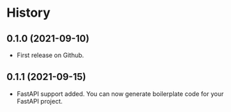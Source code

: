 # History

## 0.1.0 (2021-09-10)

* First release on Github.

## 0.1.1 (2021-09-15)

* FastAPI support added. You can now generate boilerplate code for your FastAPI project.
